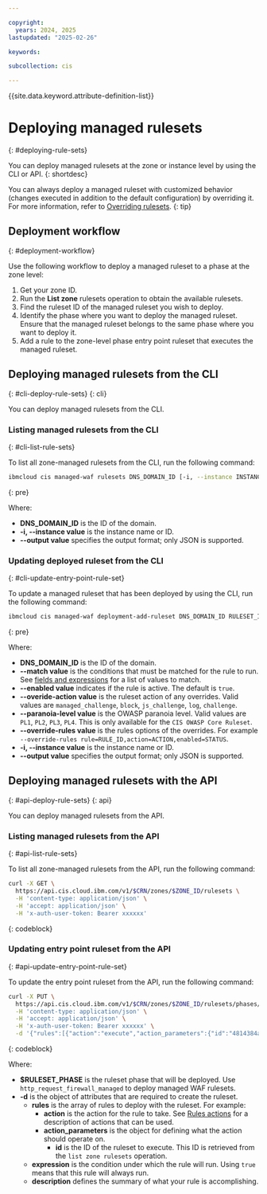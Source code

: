 ```yaml
---

copyright:
  years: 2024, 2025
lastupdated: "2025-02-26"

keywords:

subcollection: cis

---
```


{{site.data.keyword.attribute-definition-list}}

# Deploying managed rulesets
{: #deploying-rule-sets}

You can deploy managed rulesets at the zone or instance level by using the CLI or API.
{: shortdesc}

You can always deploy a managed ruleset with customized behavior (changes executed in addition to the default configuration) by overriding it. For more information, refer to [Overriding rulesets](/docs/cis?topic=cis-overriding-rulesets&interface=cli).
{: tip}

## Deployment workflow
{: #deployment-workflow}

Use the following workflow to deploy a managed ruleset to a phase at the zone level:

1. Get your zone ID.
1. Run the **List zone** rulesets operation to obtain the available rulesets.
1. Find the ruleset ID of the managed ruleset you wish to deploy.
1. Identify the phase where you want to deploy the managed ruleset. Ensure that the managed ruleset belongs to the same phase where you want to deploy it.
1. Add a rule to the zone-level phase entry point ruleset that executes the managed ruleset.

## Deploying managed rulesets from the CLI
{: #cli-deploy-rule-sets}
{: cli}

You can deploy managed rulesets from the CLI.

### Listing managed rulesets from the CLI
{: #cli-list-rule-sets}

To list all zone-managed rulesets from the CLI, run the following command:

```sh
ibmcloud cis managed-waf rulesets DNS_DOMAIN_ID [-i, --instance INSTANCE] [--output FORMAT]
```
{: pre}

Where:

* **DNS_DOMAIN_ID** is the ID of the domain.
* **-i, --instance value** is the instance name or ID.
* **--output value** specifies the output format; only JSON is supported.

### Updating deployed ruleset from the CLI
{: #cli-update-entry-point-rule-set}

To update a managed ruleset that has been deployed by using the CLI, run the following command:

```sh
ibmcloud cis managed-waf deployment-add-ruleset DNS_DOMAIN_ID RULESET_ID [--match EXPRESSION] [--enabled true|false] [--override-action ACTION] [--override-status STATUS] [--paranoia-level LEVEL] [--override-rules RULE] [-i, --instance INSTANCE] [--output FORMAT]
```
{: pre}

Where:

* **DNS_DOMAIN_ID** is the ID of the domain.
* **--match value** is the conditions that must be matched for the rule to run. See [fields and expressions](https://cloud.ibm.com/docs/cis?topic=cis-fields-and-expressions) for a list of values to match.
* **--enabled value** indicates if the rule is active. The default is `true`.
* **--overide-action value** is the ruleset action of any overrides. Valid values are `managed_challenge`, `block`, `js_challenge`, `log`, `challenge`.
* **--paranoia-level value** is the OWASP paranoia level. Valid values are `PL1`, `PL2`, `PL3`, `PL4`. This is only available for the `CIS OWASP Core Ruleset`.
* **--override-rules value** is the rules options of the overrides. For example `--override-rules rule=RULE_ID,action=ACTION,enabled=STATUS`.
* **-i, --instance value** is the instance name or ID.
* **--output value** specifies the output format; only JSON is supported.


## Deploying managed rulesets with the API
{: #api-deploy-rule-sets}
{: api}

You can deploy managed rulesets from the API.

### Listing managed rulesets from the API
{: #api-list-rule-sets}

To list all zone-managed rulesets from the API, run the following command:

```sh
curl -X GET \
  https://api.cis.cloud.ibm.com/v1/$CRN/zones/$ZONE_ID/rulesets \
  -H 'content-type: application/json' \
  -H 'accept: application/json' \
  -H 'x-auth-user-token: Bearer xxxxxx'
```
{: codeblock}

### Updating entry point ruleset from the API
{: #api-update-entry-point-rule-set}

To update the entry point ruleset from the API, run the following command:

```sh
curl -X PUT \
  https://api.cis.cloud.ibm.com/v1/$CRN/zones/$ZONE_ID/rulesets/phases/$RULESET_PHASE/entrypoint \
  -H 'content-type: application/json' \
  -H 'accept: application/json' \
  -H 'x-auth-user-token: Bearer xxxxxx' \
  -d '{"rules":[{"action":"execute","action_parameters":{"id":"4814384a9e5d4991b9815dcfc25d2f1f"},"expression":"true","description":"Execute WAF OWASP ruleset"}]}'
```
{: codeblock}

Where:
- **$RULESET_PHASE** is the ruleset phase that will be deployed. Use `http_request_firewall_managed` to deploy managed WAF rulesets.
- **-d** is the object of attributes that are required to create the ruleset.
   - **rules** is the array of rules to deploy with the ruleset. For example:
     - **action** is the action for the rule to take. See [Rules actions](/docs/cis?topic=cis-waf-actions) for a description of actions that can be used.
     - **action_parameters** is the object for defining what the action should operate on.
       - **id** is the ID of the ruleset to execute. This ID is retrieved from the `list zone rulesets` operation.
   - **expression** is the condition under which the rule will run. Using `true` means that this rule will always run.
   - **description** defines the summary of what your rule is accomplishing.
